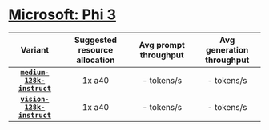 # [Microsoft: Phi 3](https://huggingface.co/collections/microsoft/phi-3-6626e15e9585a200d2d761e3) 

| Variant | Suggested resource allocation | Avg prompt throughput | Avg generation throughput |
|:----------:|:----------:|:----------:|:----------:|
| [**`medium-128k-instruct`**](https://huggingface.co/microsoft/Phi-3-medium-128k-instruct) | 1x a40 | - tokens/s | - tokens/s |
| [**`vision-128k-instruct`**](https://huggingface.co/microsoft/Phi-3-vision-128k-instruct) | 1x a40 | - tokens/s | - tokens/s |